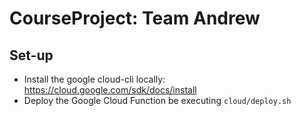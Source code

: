 # CourseProject: Team Andrew

## Set-up
- Install the google cloud-cli locally: https://cloud.google.com/sdk/docs/install
- Deploy the Google Cloud Function be executing `cloud/deploy.sh`

